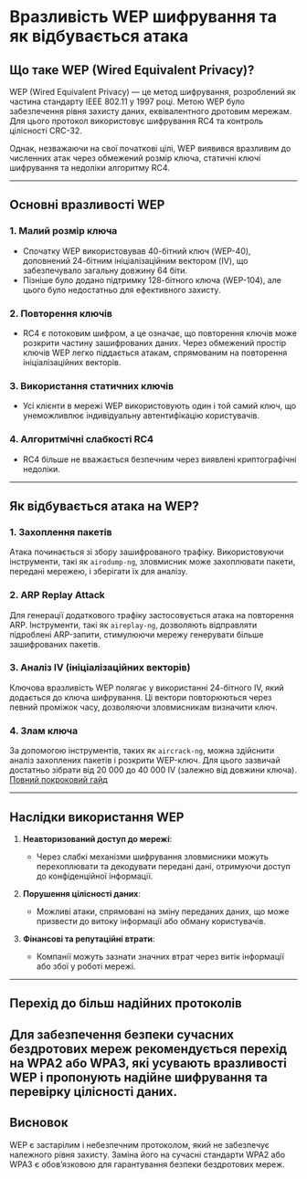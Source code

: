 # Вразливість WEP шифрування та як відбувається атака

## Що таке WEP (Wired Equivalent Privacy)?
WEP (Wired Equivalent Privacy) — це метод шифрування, розроблений як частина стандарту IEEE 802.11 у 1997 році. Метою WEP було забезпечення рівня захисту даних, еквівалентного дротовим мережам. Для цього протокол використовує шифрування RC4 та контроль цілісності CRC-32.

Однак, незважаючи на свої початкові цілі, WEP виявився вразливим до численних атак через обмежений розмір ключа, статичні ключі шифрування та недоліки алгоритму RC4.

---

## Основні вразливості WEP

### 1. **Малий розмір ключа**
- Спочатку WEP використовував 40-бітний ключ (WEP-40), доповнений 24-бітним ініціалізаційним вектором (IV), що забезпечувало загальну довжину 64 біти.
- Пізніше було додано підтримку 128-бітного ключа (WEP-104), але цього було недостатньо для ефективного захисту.

### 2. **Повторення ключів**
- RC4 є потоковим шифром, а це означає, що повторення ключів може розкрити частину зашифрованих даних. Через обмежений простір ключів WEP легко піддається атакам, спрямованим на повторення ініціалізаційних векторів.

### 3. **Використання статичних ключів**
- Усі клієнти в мережі WEP використовують один і той самий ключ, що унеможливлює індивідуальну автентифікацію користувачів.

### 4. **Алгоритмічні слабкості RC4**
- RC4 більше не вважається безпечним через виявлені криптографічні недоліки.

---

## Як відбувається атака на WEP?

### 1. **Захоплення пакетів**
Атака починається зі збору зашифрованого трафіку. Використовуючи інструменти, такі як `airodump-ng`, зловмисник може захоплювати пакети, передані мережею, і зберігати їх для аналізу.

### 2. **ARP Replay Attack**
Для генерації додаткового трафіку застосовується атака на повторення ARP. Інструменти, такі як `aireplay-ng`, дозволяють відправляти підроблені ARP-запити, стимулюючи мережу генерувати більше зашифрованих пакетів.

### 3. **Аналіз IV (ініціалізаційних векторів)**
Ключова вразливість WEP полягає у використанні 24-бітного IV, який додається до ключа шифрування. Ці вектори повторюються через певний проміжок часу, дозволяючи зловмисникам визначити ключ.

### 4. **Злам ключа**
За допомогою інструментів, таких як `aircrack-ng`, можна здійснити аналіз захоплених пакетів і розкрити WEP-ключ. Для цього зазвичай достатньо зібрати від 20 000 до 40 000 IV (залежно від довжини ключа).
[Повний покроковий гайд](WEP_Attack_Guide.md)

---

## Наслідки використання WEP
1. **Неавторизований доступ до мережі**:
   - Через слабкі механізми шифрування зловмисники можуть перехоплювати та декодувати передані дані, отримуючи доступ до конфіденційної інформації.

2. **Порушення цілісності даних**:
   - Можливі атаки, спрямовані на зміну переданих даних, що може призвести до витоку інформації або обману користувачів.

3. **Фінансові та репутаційні втрати**:
   - Компанії можуть зазнати значних втрат через витік інформації або збої у роботі мережі.

---

## Перехід до більш надійних протоколів
Для забезпечення безпеки сучасних бездротових мереж рекомендується перехід на WPA2 або WPA3, які усувають вразливості WEP і пропонують надійне шифрування та перевірку цілісності даних.
---
## Висновок
WEP є застарілим і небезпечним протоколом, який не забезпечує належного рівня захисту. Заміна його на сучасні стандарти WPA2 або WPA3 є обов’язковою для гарантування безпеки бездротових мереж.
